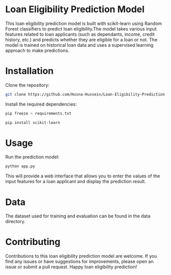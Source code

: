 # Loan Eligibility Prediction Model
This loan eligibility prediction model is built with scikit-learn using Random Forest classifiers to predict loan eligibility.The model takes various input features related to loan applicants (such as dependants, income, credit history, etc.) and predicts whether they are eligible for 
a loan or not.
The model is trained on historical loan data and uses a supervised learning approach to make predictions.

# Installation
Clone the repository:
```bash
git clone https://github.com/Husna-Hussein/Loan-Eligibility-Prediction.git
```

Install the required dependencies:
```bash
pip freeze > requirements.txt
```
```bash
pip install scikit-learn
```


# Usage
Run the prediction model:
``` bash 
python app.py
```

This will provide a web interface that allows you to enter the values of the input features for a loan applicant and display the prediction result.
# Data
The dataset used for training and evaluation can be found in the data directory.

# Contributing
Contributions to this loan eligibility prediction model are welcome. If you find any issues or have suggestions for improvements, 
please open an issue or submit a pull request.
Happy loan eligibility prediction!





